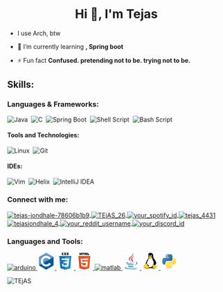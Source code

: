 <h1 align="center">Hi 👋, I'm Tejas </h1>

- I use Arch, btw
  
- 🌱 I’m currently learning **, Spring boot**
  
- ⚡ Fun fact **Confused. pretending not to be. trying not to be.**
## Skills:

### Languages & Frameworks:

![Java](https://img.shields.io/badge/Java-ED8B00?style=for-the-badge&logo=java&logoColor=white)&nbsp;
![C](https://img.shields.io/badge/C-00599C?style=for-the-badge&logo=c&logoColor=white)&nbsp;
![Spring Boot](https://img.shields.io/badge/Spring_Boot-6DB33F?style=for-the-badge&logo=spring-boot&logoColor=white)&nbsp;
![Shell Script](https://img.shields.io/badge/Shell_Script-121011?style=for-the-badge&logo=gnu-bash&logoColor=white)&nbsp;
![Bash Script](https://img.shields.io/badge/Bash_Script-4EAA25?style=for-the-badge&logo=gnu-bash&logoColor=white)&nbsp;

#### Tools and Technologies:

![Linux](https://img.shields.io/badge/Linux-FCC624?style=for-the-badge&logo=linux&logoColor=black)&nbsp;
![Git](https://img.shields.io/badge/GIT-E44C30?style=for-the-badge&logo=git&logoColor=white)&nbsp;

#### IDEs:

![Vim](https://img.shields.io/badge/VIM-%2311AB00.svg?style=for-the-badge&logo=vim&logoColor=white)&nbsp;
![Helix](https://img.shields.io/badge/Helix-5D00FF.svg?style=for-the-badge&logo=helix&logoColor=white)&nbsp;
![IntelliJ IDEA](https://img.shields.io/badge/IntelliJ_IDEA-000000.svg?style=for-the-badge&logo=intellij-idea&logoColor=white)&nbsp;


<h3 align="left">Connect with me:</h3>
<p align="left">
  <a href="https://linkedin.com/in/tejas-jondhale-78606b1b9" target="blank">
    <img align="center" src="https://raw.githubusercontent.com/rahuldkjain/github-profile-readme-generator/master/src/images/icons/Social/linked-in-alt.svg" alt="tejas-jondhale-78606b1b9" height="30" width="40" />
  </a>
  <a href="https://t.me/TEjAS_26" target="blank">
    <img align="center" src="https://upload.wikimedia.org/wikipedia/commons/8/82/Telegram_logo.svg" alt="TEjAS_26" height="30" width="40" />
  </a>
  <a href="https://open.spotify.com/user/your_spotify_id" target="blank">
    <img align="center" src="https://raw.githubusercontent.com/rahuldkjain/github-profile-readme-generator/master/src/images/icons/Social/spotify.svg" alt="your_spotify_id" height="30" width="40" />
  </a>
  <a href="https://instagram.com/tejas_4431" target="blank">
    <img align="center" src="https://raw.githubusercontent.com/rahuldkjain/github-profile-readme-generator/master/src/images/icons/Social/instagram.svg" alt="tejas_4431" height="30" width="40" />
  </a>
  <a href="https://twitter.com/tejasjondhale_4" target="blank">
    <img align="center" src="https://raw.githubusercontent.com/rahuldkjain/github-profile-readme-generator/master/src/images/icons/Social/twitter.svg" alt="tejasjondhale_4" height="30" width="40" />
  </a>
  <a href="https://www.reddit.com/user/your_reddit_username" target="blank">
    <img align="center" src="https://raw.githubusercontent.com/rahuldkjain/github-profile-readme-generator/master/src/images/icons/Social/reddit.svg" alt="your_reddit_username" height="30" width="40" />
  </a>
  <a href="https://discord.com/users/your_discord_id" target="blank">
    <img align="center" src="https://raw.githubusercontent.com/rahuldkjain/github-profile-readme-generator/master/src/images/icons/Social/discord.svg" alt="your_discord_id" height="30" width="40" />
  </a>
</p>


<h3 align="left">Languages and Tools:</h3>
<p align="left"> <a href="https://www.arduino.cc/" target="_blank" rel="noreferrer"> <img src="https://cdn.worldvectorlogo.com/logos/arduino-1.svg" alt="arduino" width="40" height="40"/> </a> <a href="https://www.cprogramming.com/" target="_blank" rel="noreferrer"> <img src="https://raw.githubusercontent.com/devicons/devicon/master/icons/c/c-original.svg" alt="c" width="40" height="40"/> </a> <a href="https://www.w3schools.com/css/" target="_blank" rel="noreferrer"> <img src="https://raw.githubusercontent.com/devicons/devicon/master/icons/css3/css3-original-wordmark.svg" alt="css3" width="40" height="40"/> </a> <a href="https://www.w3.org/html/" target="_blank" rel="noreferrer"> <img src="https://raw.githubusercontent.com/devicons/devicon/master/icons/html5/html5-original-wordmark.svg" alt="html5" width="40" height="40"/> </a> <a href="https://www.mathworks.com/" target="_blank" rel="noreferrer"> <img src="https://upload.wikimedia.org/wikipedia/commons/2/21/Matlab_Logo.png" alt="matlab" width="40" height="40"/> </a> <a href="https://www.java.com" target="_blank" rel="noreferrer"> <img src="https://raw.githubusercontent.com/devicons/devicon/master/icons/java/java-original.svg" alt="java" width="40" height="40"/> </a> <a href="https://www.linux.org/" target="_blank" rel="noreferrer"> <img src="https://raw.githubusercontent.com/devicons/devicon/master/icons/linux/linux-original.svg" alt="linux" width="40" height="40"/> </a> <a href="https://www.python.org" target="_blank" rel="noreferrer"> <img src="https://raw.githubusercontent.com/devicons/devicon/master/icons/python/python-original.svg" alt="python" width="40" height="40"/> </a> </p>

<p><a href="https://www.buymeacoffee.com/TEjAS"> <img align="left" src="https://cdn.buymeacoffee.com/buttons/v2/default-yellow.png" height="50" width="210" alt="TEjAS" /></a></p><br><br>

